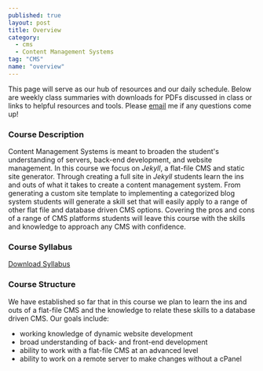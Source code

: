 ```yaml
---
published: true
layout: post
title: Overview
category: 
  - cms
  - Content Management Systems
tag: "CMS"
name: "overview"
---
```


This page will serve as our hub of resources and our daily schedule. Below are weekly class summaries with downloads for PDFs discussed in class or links to helpful resources and tools. Please [email](mailto:akaye@saic.edu) me if any questions come up!

### Course Description
Content Management Systems is meant to broaden the student's understanding of servers, back-end development, and website management. In this course we focus on _Jekyll_, a flat-file CMS and static site generator. Through creating a full site in _Jekyll_ students learn the ins and outs of what it takes to create a content management system. From generating a custom site template to implementing a categorized blog system students will generate a skill set that will easily apply to a range of other flat file and database driven CMS options. Covering the pros and cons of a range of CMS platforms students will leave this course with the skills and knowledge to approach any CMS with confidence. 

### Course Syllabus

[Download Syllabus](media/ContentManagementSystemsSyllabusSummer2014.pdf)

### Course Structure

We have established so far that in this course we plan to learn the ins and outs of a flat-file CMS and the knowledge to relate these skills to a database driven CMS. Our goals include: 

- working knowledge of dynamic website development
- broad understanding of back- and front-end development
- ability to work with a flat-file CMS at an advanced level
- ability to work on a remote server to make changes without a cPanel

